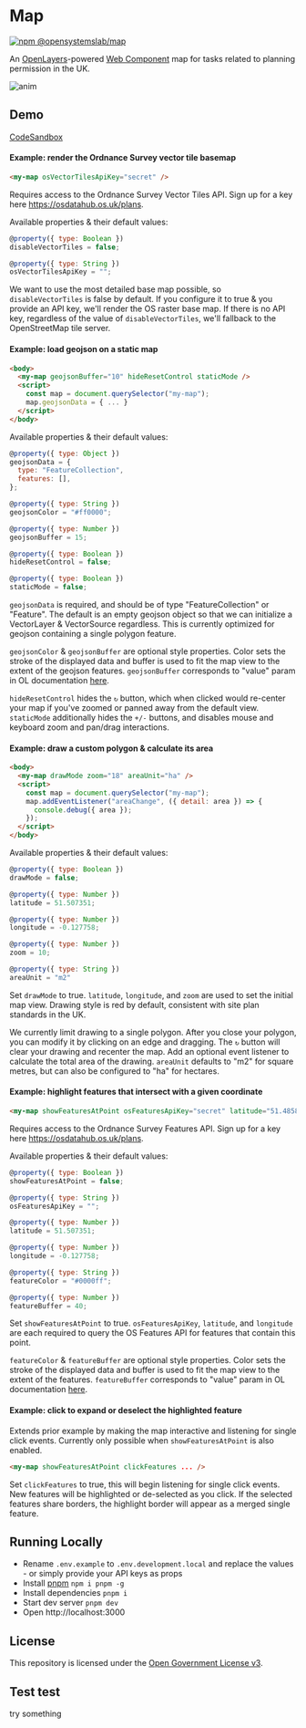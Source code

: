# Map

[![npm @opensystemslab/map](https://img.shields.io/npm/v/@opensystemslab/map?style=flat-square)](http://npm.im/@opensystemslab/map)

An [OpenLayers](https://openlayers.org/)-powered [Web Component](https://developer.mozilla.org/en-US/docs/Web/Web_Components) map for tasks related to planning permission in the UK.

![anim](https://user-images.githubusercontent.com/601961/128994212-11ffa793-5db4-4cac-a616-a2f949fe9360.gif)

## Demo

[CodeSandbox](https://codesandbox.io/s/confident-benz-rr0s9?file=/index.html)

#### Example: render the Ordnance Survey vector tile basemap

```html
<my-map osVectorTilesApiKey="secret" />
```

Requires access to the Ordnance Survey Vector Tiles API. Sign up for a key here https://osdatahub.os.uk/plans.

Available properties & their default values:
```js
@property({ type: Boolean })
disableVectorTiles = false;

@property({ type: String })
osVectorTilesApiKey = "";
```

We want to use the most detailed base map possible, so `disableVectorTiles` is false by default. If you configure it to true & you provide an API key, we'll render the OS raster base map. If there is no API key, regardless of the value of `disableVectorTiles`, we'll fallback to the OpenStreetMap tile server.

#### Example: load geojson on a static map

```html
<body>
  <my-map geojsonBuffer="10" hideResetControl staticMode />
  <script>
    const map = document.querySelector("my-map");
    map.geojsonData = { ... }
  </script>
</body>
```

Available properties & their default values:
```js
@property({ type: Object })
geojsonData = {
  type: "FeatureCollection",
  features: [],
};

@property({ type: String })
geojsonColor = "#ff0000";

@property({ type: Number })
geojsonBuffer = 15;

@property({ type: Boolean })
hideResetControl = false;

@property({ type: Boolean })
staticMode = false;
```

`geojsonData` is required, and should be of type "FeatureCollection" or "Feature". The default is an empty geojson object so that we can initialize a VectorLayer & VectorSource regardless. This is currently optimized for geojson containing a single polygon feature.

`geojsonColor` & `geojsonBuffer` are optional style properties. Color sets the stroke of the displayed data and buffer is used to fit the map view to the extent of the geojson features. `geojsonBuffer` corresponds to "value" param in OL documentation [here](https://openlayers.org/en/latest/apidoc/module-ol_extent.html#.buffer).

`hideResetControl` hides the `↻` button, which when clicked would re-center your map if you've zoomed or panned away from the default view. `staticMode` additionally hides the `+/-` buttons, and disables mouse and keyboard zoom and pan/drag interactions.

#### Example: draw a custom polygon & calculate its area

```html
<body>
  <my-map drawMode zoom="18" areaUnit="ha" />
  <script>
    const map = document.querySelector("my-map");
    map.addEventListener("areaChange", ({ detail: area }) => {
      console.debug({ area });
    });
  </script>
</body>
```

Available properties & their default values:
```js
@property({ type: Boolean })
drawMode = false;

@property({ type: Number })
latitude = 51.507351;

@property({ type: Number })
longitude = -0.127758;

@property({ type: Number })
zoom = 10;

@property({ type: String })
areaUnit = "m2"
```

Set `drawMode` to true. `latitude`, `longitude`, and `zoom` are used to set the initial map view. Drawing style is red by default, consistent with site plan standards in the UK.

We currently limit drawing to a single polygon. After you close your polygon, you can modify it by clicking on an edge and dragging. The `↻` button will clear your drawing and recenter the map. Add an optional event listener to calculate the total area of the drawing. `areaUnit` defaults to "m2" for square metres, but can also be configured to "ha" for hectares.

#### Example: highlight features that intersect with a given coordinate

```html
<my-map showFeaturesAtPoint osFeaturesApiKey="secret" latitude="51.4858363" longitude="-0.0761246" featureColor="#8a2be2" />
```

Requires access to the Ordnance Survey Features API. Sign up for a key here https://osdatahub.os.uk/plans. 

Available properties & their default values:
```js
@property({ type: Boolean })
showFeaturesAtPoint = false;

@property({ type: String })
osFeaturesApiKey = "";

@property({ type: Number })
latitude = 51.507351;

@property({ type: Number })
longitude = -0.127758;

@property({ type: String })
featureColor = "#0000ff";

@property({ type: Number })
featureBuffer = 40;
```

Set `showFeaturesAtPoint` to true. `osFeaturesApiKey`, `latitude`, and `longitude` are each required to query the OS Features API for features that contain this point.

`featureColor` & `featureBuffer` are optional style properties. Color sets the stroke of the displayed data and buffer is used to fit the map view to the extent of the features. `featureBuffer` corresponds to "value" param in OL documentation [here](https://openlayers.org/en/latest/apidoc/module-ol_extent.html#.buffer).

#### Example: click to expand or deselect the highlighted feature

Extends prior example by making the map interactive and listening for single click events. Currently only possible when `showFeaturesAtPoint` is also enabled.

```html
<my-map showFeaturesAtPoint clickFeatures ... />
```

Set `clickFeatures` to true, this will begin listening for single click events. New features will be highlighted or de-selected as you click. If the selected features share borders, the highlight border will appear as a merged single feature.

## Running Locally

- Rename `.env.example` to `.env.development.local` and replace the values - or simply provide your API keys as props
- Install [pnpm](https://pnpm.io) `npm i pnpm -g`
- Install dependencies `pnpm i`
- Start dev server `pnpm dev`
- Open http://localhost:3000

## License

This repository is licensed under the [Open Government License v3](http://www.nationalarchives.gov.uk/doc/open-government-licence/version/3/).

## Test test

try something
